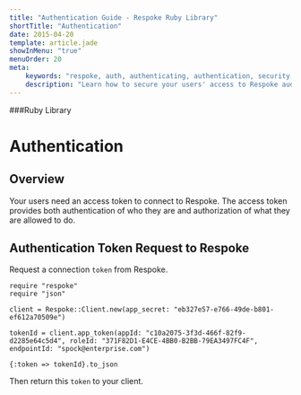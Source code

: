 ```yaml
---
title: "Authentication Guide - Respoke Ruby Library"
shortTitle: "Authentication"
date: 2015-04-20
template: article.jade
showInMenu: "true"
menuOrder: 20
meta:
    keywords: "respoke, auth, authenticating, authentication, security, token"
    description: "Learn how to secure your users' access to Respoke audio, video, text and data channels."
---
```


###Ruby Library
# Authentication

## Overview

Your users need an access token to connect to Respoke. The access token provides both authentication of who they are and authorization of what they are allowed to do. 

## Authentication Token Request to Respoke

Request a connection `token` from Respoke.

    require "respoke"
    require "json"

    client = Respoke::Client.new(app_secret: "eb327e57-e766-49de-b801-ef612a70509e")

    tokenId = client.app_token(appId: "c10a2075-3f3d-466f-82f9-d2285e64c5d4", roleId: "371F82D1-E4CE-4BB0-B2BB-79EA3497FC4F", endpointId: "spock@enterprise.com")

    {:token => tokenId}.to_json

Then return this `token` to your client.
